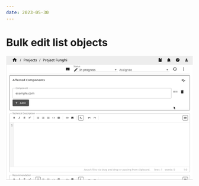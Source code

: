 ```yaml
---
date: 2023-05-30
---
```


# Bulk edit list objects

![CVSS editor](../../images/show/bulk-edit-list.gif)
